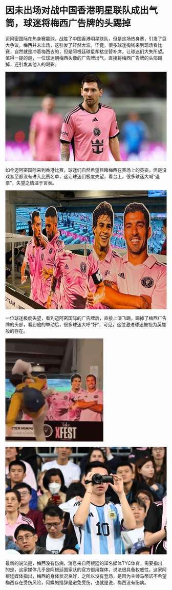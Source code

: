 # 因未出场对战中国香港明星联队成出气筒，球迷将梅西广告牌的头踢掉

迈阿密国际在热身赛赢球，战胜了中国香港明星联队，但是这场热身赛，引发了巨大争议，梅西并未出场，这引发了轩然大波。毕竟，很多球迷掏钱来到现场看比赛，自然就是冲着梅西去的，但是阿根廷球星却枯坐替补席，让球迷们大失所望。值得一提的是，一位球迷朝梅西头像的广告牌出气，直接将梅西广告牌的头部踢掉，还引发其他人的喝彩。

![32d584d0742453e7daeb32dd20fd9b2c.jpg](https://raw.githubusercontent.com/qqhsx/qqnews_image/main/2024/02/04/因未出场对战中国香港明星联队成出气筒，球迷将梅西广告牌的头踢掉/32d584d0742453e7daeb32dd20fd9b2c.jpg)

如今迈阿密国际来到香港比赛，球迷们自然希望目睹梅西在赛场上的英姿，但是没戏甚至都没有进入比赛名单，这让球迷们极度失望，看台上，很多球迷大喊“退票”，失望之情溢于言表。

![accabec378b8570c8013da1226607981.jpg](https://raw.githubusercontent.com/qqhsx/qqnews_image/main/2024/02/04/因未出场对战中国香港明星联队成出气筒，球迷将梅西广告牌的头踢掉/accabec378b8570c8013da1226607981.jpg)

一位球迷极度失望，看到迈阿密国际的广告牌后，直接上演飞踢，踢掉了梅西广告牌的头部，看到他的举动后，很多球迷大呼“好”，可见，这位激进球迷被视为英雄般的存在。

![2e3bef0dcb9d9a1f0f909e9404f697cf.jpg](https://raw.githubusercontent.com/qqhsx/qqnews_image/main/2024/02/04/因未出场对战中国香港明星联队成出气筒，球迷将梅西广告牌的头踢掉/2e3bef0dcb9d9a1f0f909e9404f697cf.jpg)

![92088672f9bd72c97329e431705cc487.jpg](https://raw.githubusercontent.com/qqhsx/qqnews_image/main/2024/02/04/因未出场对战中国香港明星联队成出气筒，球迷将梅西广告牌的头踢掉/92088672f9bd72c97329e431705cc487.jpg)

最新的说法是，梅西没有伤病，消息来自阿根廷的知名媒体TYC体育，需要指出的是，这家媒体几乎是阿根廷国家队的官方御用媒体，说法很具备权威性。这家阿根廷媒体指出，梅西的身体状况良好，之所以没有登场，是因为主帅马蒂诺不希望梅西存在受伤风险，阿媒的措辞是避免受伤，也就是说，梅西没有伤病。

